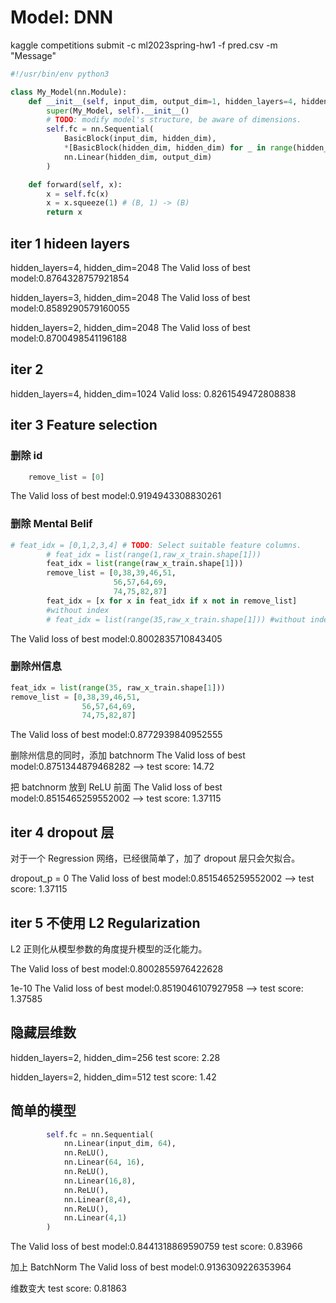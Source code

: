 # Model: DNN

kaggle competitions submit -c ml2023spring-hw1 -f pred.csv -m "Message"


```python
#!/usr/bin/env python3

class My_Model(nn.Module):
    def __init__(self, input_dim, output_dim=1, hidden_layers=4, hidden_dim=1024):
        super(My_Model, self).__init__()
        # TODO: modify model's structure, be aware of dimensions. 
        self.fc = nn.Sequential(
            BasicBlock(input_dim, hidden_dim),
            *[BasicBlock(hidden_dim, hidden_dim) for _ in range(hidden_layers)],
            nn.Linear(hidden_dim, output_dim)
        )

    def forward(self, x):
        x = self.fc(x)
        x = x.squeeze(1) # (B, 1) -> (B)
        return x
```
## iter 1 hideen layers
hidden_layers=4, hidden_dim=2048 
The Valid loss of best model:0.8764328757921854

hidden_layers=3, hidden_dim=2048
The Valid loss of best model:0.8589290579160055

hidden_layers=2, hidden_dim=2048
The Valid loss of best model:0.8700498541196188

## iter 2
hidden_layers=4, hidden_dim=1024 
Valid loss: 0.8261549472808838

## iter 3 Feature selection
### 删除 id
```python
    remove_list = [0]
```
The Valid loss of best model:0.9194943308830261

### 删除 Mental Belif
```python
# feat_idx = [0,1,2,3,4] # TODO: Select suitable feature columns.
        # feat_idx = list(range(1,raw_x_train.shape[1]))
        feat_idx = list(range(raw_x_train.shape[1]))
        remove_list = [0,38,39,46,51,
                       56,57,64,69,
                       74,75,82,87]
        feat_idx = [x for x in feat_idx if x not in remove_list]
        #without index
        # feat_idx = list(range(35,raw_x_train.shape[1])) #without index and states
```
The Valid loss of best model:0.8002835710843405

### 删除州信息
```python
feat_idx = list(range(35, raw_x_train.shape[1]))
remove_list = [0,38,39,46,51,
                56,57,64,69,
                74,75,82,87] 
```
The Valid loss of best model:0.8772939840952555

删除州信息的同时，添加 batchnorm
The Valid loss of best model:0.8751344879468282 --> test score: 14.72

把 batchnorm 放到 ReLU 前面 
The Valid loss of best model:0.8515465259552002 --> test score: 1.37115


## iter 4 dropout 层
对于一个 Regression 网络，已经很简单了，加了 dropout 层只会欠拟合。

dropout_p = 0
The Valid loss of best model:0.8515465259552002 --> test score: 1.37115

## iter 5 不使用 L2 Regularization
L2 正则化从模型参数的角度提升模型的泛化能力。


The Valid loss of best model:0.8002855976422628

1e-10
The Valid loss of best model:0.8519046107927958 --> test score: 1.37585

## 隐藏层维数
hidden_layers=2, hidden_dim=256
test score: 2.28

hidden_layers=2, hidden_dim=512
test score: 1.42

## 简单的模型
```python
        self.fc = nn.Sequential(
            nn.Linear(input_dim, 64),
            nn.ReLU(),
            nn.Linear(64, 16),
            nn.ReLU(),
            nn.Linear(16,8),
            nn.ReLU(),
            nn.Linear(8,4),
            nn.ReLU(),
            nn.Linear(4,1)
        )
```
The Valid loss of best model:0.8441318869590759
test score: 0.83966

加上 BatchNorm
The Valid loss of best model:0.9136309226353964

维数变大
test score: 0.81863